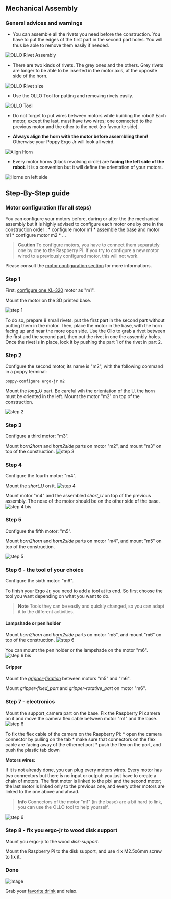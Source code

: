 ## Mechanical Assembly

### General advices and warnings

<!-- TODO: 
* picture rivet black vs grey
* ergo + wires
-->

* You can assemble all the rivets you need before the construction. You have to put the edges of the first part in the second part holes. You will thus be able to remove them easily if needed.

![OLLO Rivet Assembly](img/assembly/ollo_rivet.png)

* There are two kinds of rivets. The grey ones and the others. Grey rivets are longer to be able to be inserted in the motor axis, at the opposite side of the horn.

![OLLO Rivet size](img/assembly/ollo_rivets_size.jpg)

* Use the OLLO Tool for putting and removing rivets easily.

![OLLO Tool](img/assembly/ollo-tool.jpg)

* Do not forget to put wires between motors while building the robot! Each motor, except the last, must have two wires; one connected to the previous motor and the other to the next (no favourite side).

* **Always align the horn with the motor before assembling them!** Otherwise your Poppy Ergo Jr will look all weird.

![Align Horn](img/assembly/align-horn.png)

* Every motor horns (black revolving circle) are **facing the left side of the robot**. It is a convention but it will define the orientation of your motors.

![Horns on left side](img/assembly/horns_on_left.jpg)

## Step-By-Step guide

### Motor configuration (for all steps)

You can configure your motors before, during or after the the mechanical assembly but it is highly advised to configure each motor one by one in the construction order : * configure motor m1 * assemble the base and motor m1 * configure motor m2 * ...

> **Caution** To configure motors, you have to connect them separately one by one to the Raspberry Pi. If you try to configure a new motor wired to a previously configured motor, this will not work.

Please consult the [motor configuration section](motor-configuration.md) for more informations.

### Step 1

First, [configure one XL-320](motor-configuration.md) motor as "m1".

Mount the motor on the 3D printed base.

![step 1](img/assembly/steps/step_1-2.jpg)

To do so, prepare 8 small rivets. put the first part in the second part without putting them in the motor. Then, place the motor in the base, with the horn facing up and near the more open side. Use the Ollo to grab a rivet between the first and the second part, then put the rivet in one the assembly holes. Once the rivet is in place, lock it by pushing the part 1 of the rivet in part 2.

### Step 2

Configure the second motor, its name is "m2", with the following command in a poppy terminal:

```bash
poppy-configure ergo-jr m2
```

Mount the *long_U* part. Be careful wih the orientation of the U, the horn must be oriented in the left. Mount the motor "m2" on top of the construction.

![step 2](img/assembly/steps/step_3-4.jpg)

### Step 3

Configure a third motor: "m3".

Mount *horn2horn* and *horn2side* parts on motor "m2", and mount "m3" on top of the construction. ![step 3](img/assembly/steps/step_5-6.jpg)

### Step 4

Configure the fourth motor: "m4".

Mount the *short_U* on it. ![step 4](img/assembly/steps/step_7-8.jpg)

Mount motor "m4" and the assembled *short_U* on top of the previous assembly. The nose of the motor should be on the other side of the base. ![step 4 bis](img/assembly/steps/step_9-10.jpg)

### Step 5

Configure the fifth motor: "m5".

Mount *horn2horn* and *horn2side* parts on motor "m4", and mount "m5" on top of the construction.

![step 5](img/assembly/steps/step_11-12-13.jpg)

### Step 6 - the tool of your choice

Configure the sixth motor: "m6".

To finish your Ergo Jr, you need to add a tool at its end. So first choose the tool you want depending on what you want to do.

> **Note** Tools they can be easily and quickly changed, so you can adapt it to the different activities.

#### Lampshade or pen holder

Mount *horn2horn* and *horn2side* parts on motor "m5", and mount "m6" on top of the construction. ![step 6](img/assembly/steps/step_14-16-17.jpg)

You can mount the pen holder or the lampshade on the motor "m6". ![step 6 bis](img/assembly/steps/step_18-19.jpg)

#### Gripper

Mount the [*gripper-fixation*](https://github.com/poppy-project/poppy-ergo-jr/blob/master/hardware/STL/tools/gripper-fixation.stl) between motors "m5" and "m6".

Mount *gripper-fixed_part* and *gripper-rotative_part* on motor "m6". <!-- TODO closed picture of gripper-->

### Step 7 - electronics

Mount the support_camera part on the base. Fix the Raspberry Pi camera on it and move the camera flex cable between motor "m1" and the base. ![step 6](img/assembly/steps/step_21-22.jpg)

To fix the flex cable of the camera on the Raspberry Pi: * open the camera connector by pulling on the tab * make sure that connectors on the flex cable are facing away of the ethernet port * push the flex on the port, and push the plastic tab down

<!-- TODO: add a closed picture of camera fix-->

**Motors wires:**

If it is not already done, you can plug every motors wires. Every motor has two connectors but there is no input or output: you just have to create a chain of motors. The first motor is linked to the pixl and the second motor; the last motor is linked only to the previous one, and every other motors are linked to the one above and ahead.

<!-- TODO picture of OLLO + base rivets -->

> **Info** Connectors of the motor "m1" (in the base) are a bit hard to link, you can use the OLLO tool to help yourself.

![step 6](img/assembly/steps/step_24.jpg)

### Step 8 - fix you ergo-jr to wood disk support

Mount you ergo-jr to the wood *disk-support*.

Mount the Raspberry Pi to the disk support, and use 4 x M2.5x6mm screw to fix it. <!-- TODO: picture of disk fixation -->

### Done

![image](img/assembly/ergo-tool-2.jpg)

Grab your [favorite drink](https://www.flickr.com/photos/poppy-project/16488256337/) and relax.